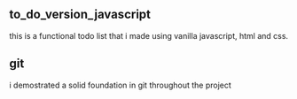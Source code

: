 ## to_do_version_javascript

this is a functional todo list that i made using vanilla javascript, html and css.

## git

i demostrated a solid foundation in git throughout the project